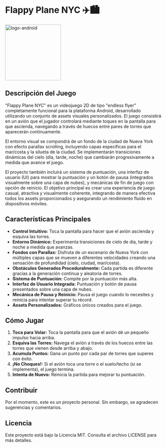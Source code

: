 # **Flappy Plane NYC ✈️🏙️**
<img src="https://github.com/user-attachments/assets/24b391ff-d220-4e92-ad39-3e6d868124c7" alt="logo-android" width="180"/>

## **Descripción del Juego**

"Flappy Plane NYC" es un videojuego 2D de tipo "endless flyer" completamente funcional para la plataforma Android, desarrollado utilizando un conjunto de assets visuales personalizados. El juego consistirá en un avión que el jugador controlará mediante toques en la pantalla para que ascienda, navegando a través de huecos entre pares de torres que aparecerán continuamente.

El entorno visual se compondrá de un fondo de la ciudad de Nueva York con efecto parallax scrolling, incluyendo capas específicas para el mar/costa y la silueta de la ciudad. Se implementarán transiciones dinámicas del cielo (día, tarde, noche) que cambiarán progresivamente a medida que avance el juego.

El proyecto también incluirá un sistema de puntuación, una interfaz de usuario (UI) para mostrar la puntuación y un botón de pausa (integrados visualmente sobre una capa de nubes), y mecánicas de fin de juego con opción de reinicio. El objetivo principal es crear una experiencia de juego casual, atractiva y visualmente coherente, integrando de manera efectiva todos los assets proporcionados y asegurando un rendimiento fluido en dispositivos móviles.

## **Características Principales**

* **Control Intuitivo:** Toca la pantalla para hacer que el avión ascienda y esquiva las torres.  
* **Entorno Dinámico:** Experimenta transiciones de cielo de día, tarde y noche a medida que avanzas.  
* **Fondos con Parallax:** Disfruta de un escenario de Nueva York con múltiples capas que se mueven a diferentes velocidades creando una sensación de profundidad (cielo, ciudad, mar/costa).  
* **Obstáculos Generados Proceduralmente:** Cada partida es diferente gracias a la generación continua y aleatoria de torres.  
* **Sistema de Puntuación:** Compite por la puntuación más alta.  
* **Interfaz de Usuario Integrada:** Puntuación y botón de pausa presentados sobre una capa de nubes.  
* **Mecánica de Pausa y Reinicio:** Pausa el juego cuando lo necesites y reinicia para intentar superar tu récord.  
* **Assets Personalizados:** Gráficos únicos creados para el juego.

## **Cómo Jugar**

1. **Toca para Volar:** Toca la pantalla para que el avión dé un pequeño impulso hacia arriba.  
2. **Esquiva las Torres:** Navega el avión a través de los huecos entre las torres que vienen desde arriba y abajo.  
3. **Acumula Puntos:** Gana un punto por cada par de torres que superes con éxito.  
4. **¡No Choques\!:** Si el avión toca una torre o el suelo/techo (si se implementa), el juego termina.  
5. **Intenta de Nuevo:** Reinicia la partida para mejorar tu puntuación.

## **Contribuir**

Por el momento, este es un proyecto personal. Sin embargo, se agradecen sugerencias y comentarios.

## **Licencia**

Este proyecto está bajo la Licencia MIT. Consulta el archivo LICENSE para más detalles.
